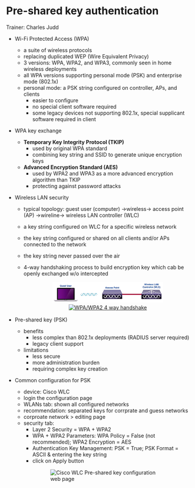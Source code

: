 # Pre-shared key authentication

Trainer: Charles Judd


- Wi-Fi Protected Access (WPA)
  - a suite of wireless protocols
  - replacing duplicated WEP (Wire Equivalent Privacy)
  - 3 versions: WPA, WPA2, and WPA3, commonly seen in home wireless deployments
  - all WPA versions supporting personal mode (PSK) and enterprise mode (802.1x)
  - personal mode: a PSK string configured on controller, APs, and clients
    - easier to configure
    - no special client software required
    - some legacy devices not supporting 802.1x, special supplicant software required in client


- WPA key exchange
  - **Temporary Key Integrity Protocol (TKIP)**
    - used by original WPA standard
    - combining key string and SSID to generate unique encryption keys
  - **Advanced Encryption Standard (AES)**
    - used by WPA2 and WPA3 as a more advanced encryption algorithm than TKIP
    - protecting against password attacks


- Wireless LAN security
  - typical topology: guest user (computer) ->wireless-> access point (AP) ->wireline-> wireless LAN controller (WLC)
  - a key string configured on WLC for a specific wireless network
  - the key string configured or shared on all clients and/or APs connected to the network
  - the key string never passed over the air
  - 4-way handshaking process to build encryption key which cab be openly exchanged w/o intercepted

  
    <div style="margin: 0.5em; display: flex; justify-content: center; align-items: center; flex-flow: row wrap;">
      <a href="url" ismap target="_blank">
        <img style="margin: 0.1em;" width=300
          src   = "img/11.12-wireless.png"
          alt   = "Wi-Fi access network topology"
          title = "Wi-Fi access network topology"
        >
      </a>
      <a href="https://bit.ly/3xzwTZG" ismap target="_blank">
        <img style="margin: 0.1em;" width=400
          src   = "https://bit.ly/3180Y78"
          alt   = "WPA/WPA2 4 way handshake"
          title = "WPA/WPA2 4 way handshake"
        >
      </a>
    </div>


- Pre-shared key (PSK)
  - benefits
    - less complex than 802.1x deployments (RADIUS server required)
    - legacy client support
  - limitations
    - less secure
    - more administration burden
    - requiring complex key creation


- Common configuration for PSK
  - device: Cisco WLC
  - login the configuration page
  - WLANs tab: shown all configured networks
  - recommendation: separated keys for corrprate and guess networks
  - corproate network > editing page
  - security tab: 
    - Layer 2 Security = WPA + WPA2
    - WPA + WPA2 Parameters: WPA Policy = False (not recommended); WPA2 Encryption = AES
    - Authentication Key Management: PSK = True; PSK Format = ASCII & entering the key string
    - click on Apply button

  <figure style="margin: 0.5em; display: flex; justify-content: center; align-items: center;">
    <img style="margin: 0.1em; padding-top: 0.5em; width: 30vw;"
      onclick= "window.open('https://bit.ly/3FYCOdR')"
      src    = "https://bit.ly/3I1NU3E"
      alt    = "Cisco WLC Pre-shared key configuration web page"
      title  = "Cisco WLC Pre-shared key configuration web page"
    />
  </figure>


